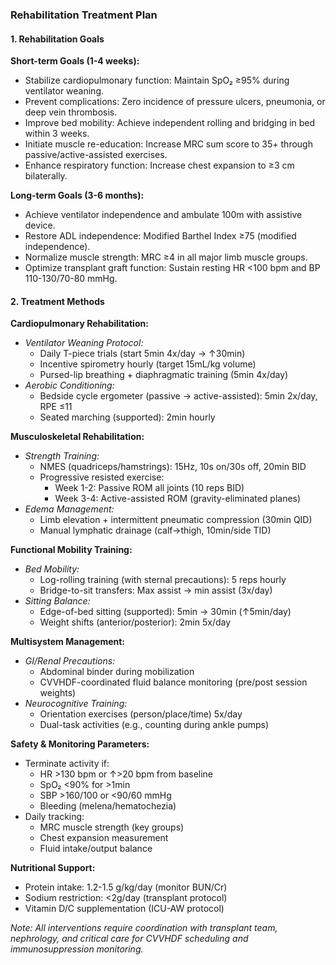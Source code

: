 ### Rehabilitation Treatment Plan  

#### 1. Rehabilitation Goals  
**Short-term Goals (1-4 weeks):**  
- Stabilize cardiopulmonary function: Maintain SpO₂ ≥95% during ventilator weaning.  
- Prevent complications: Zero incidence of pressure ulcers, pneumonia, or deep vein thrombosis.  
- Improve bed mobility: Achieve independent rolling and bridging in bed within 3 weeks.  
- Initiate muscle re-education: Increase MRC sum score to 35+ through passive/active-assisted exercises.  
- Enhance respiratory function: Increase chest expansion to ≥3 cm bilaterally.  

**Long-term Goals (3-6 months):**  
- Achieve ventilator independence and ambulate 100m with assistive device.  
- Restore ADL independence: Modified Barthel Index ≥75 (modified independence).  
- Normalize muscle strength: MRC ≥4 in all major limb muscle groups.  
- Optimize transplant graft function: Sustain resting HR <100 bpm and BP 110-130/70-80 mmHg.  

#### 2. Treatment Methods  
**Cardiopulmonary Rehabilitation:**  
- *Ventilator Weaning Protocol:*  
  - Daily T-piece trials (start 5min 4x/day → ↑30min)  
  - Incentive spirometry hourly (target 15mL/kg volume)  
  - Pursed-lip breathing + diaphragmatic training (5min 4x/day)  
- *Aerobic Conditioning:*  
  - Bedside cycle ergometer (passive → active-assisted): 5min 2x/day, RPE ≤11  
  - Seated marching (supported): 2min hourly  

**Musculoskeletal Rehabilitation:**  
- *Strength Training:*  
  - NMES (quadriceps/hamstrings): 15Hz, 10s on/30s off, 20min BID  
  - Progressive resisted exercise:  
    - Week 1-2: Passive ROM all joints (10 reps BID)  
    - Week 3-4: Active-assisted ROM (gravity-eliminated planes)  
- *Edema Management:*  
  - Limb elevation + intermittent pneumatic compression (30min QID)  
  - Manual lymphatic drainage (calf→thigh, 10min/side TID)  

**Functional Mobility Training:**  
- *Bed Mobility:*  
  - Log-rolling training (with sternal precautions): 5 reps hourly  
  - Bridge-to-sit transfers: Max assist → min assist (3x/day)  
- *Sitting Balance:*  
  - Edge-of-bed sitting (supported): 5min → 30min (↑5min/day)  
  - Weight shifts (anterior/posterior): 2min 5x/day  

**Multisystem Management:**  
- *GI/Renal Precautions:*  
  - Abdominal binder during mobilization  
  - CVVHDF-coordinated fluid balance monitoring (pre/post session weights)  
- *Neurocognitive Training:*  
  - Orientation exercises (person/place/time) 5x/day  
  - Dual-task activities (e.g., counting during ankle pumps)  

**Safety & Monitoring Parameters:**  
- Terminate activity if:  
  - HR >130 bpm or ↑>20 bpm from baseline  
  - SpO₂ <90% for >1min  
  - SBP >160/100 or <90/60 mmHg  
  - Bleeding (melena/hematochezia)  
- Daily tracking:  
  - MRC muscle strength (key groups)  
  - Chest expansion measurement  
  - Fluid intake/output balance  

**Nutritional Support:**  
- Protein intake: 1.2-1.5 g/kg/day (monitor BUN/Cr)  
- Sodium restriction: <2g/day (transplant protocol)  
- Vitamin D/C supplementation (ICU-AW protocol)  

*Note: All interventions require coordination with transplant team, nephrology, and critical care for CVVHDF scheduling and immunosuppression monitoring.*